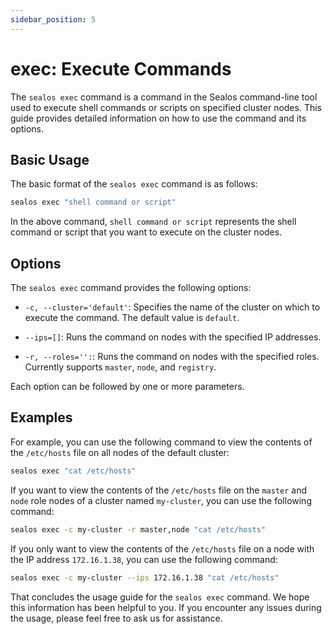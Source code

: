 ```yaml
---
sidebar_position: 5
---
```


# exec: Execute Commands

The `sealos exec` command is a command in the Sealos command-line tool used to execute shell commands or scripts on specified cluster nodes. This guide provides detailed information on how to use the command and its options.

## Basic Usage

The basic format of the `sealos exec` command is as follows:

```bash
sealos exec "shell command or script"
```

In the above command, `shell command or script` represents the shell command or script that you want to execute on the cluster nodes.

## Options

The `sealos exec` command provides the following options:

- `-c, --cluster='default'`: Specifies the name of the cluster on which to execute the command. The default value is `default`.

- `--ips=[]`: Runs the command on nodes with the specified IP addresses.

- `-r, --roles='':`: Runs the command on nodes with the specified roles. Currently supports `master`, `node`, and `registry`.

Each option can be followed by one or more parameters.

## Examples

For example, you can use the following command to view the contents of the `/etc/hosts` file on all nodes of the default cluster:

```bash
sealos exec "cat /etc/hosts"
```

If you want to view the contents of the `/etc/hosts` file on the `master` and `node` role nodes of a cluster named `my-cluster`, you can use the following command:

```bash
sealos exec -c my-cluster -r master,node "cat /etc/hosts"
```

If you only want to view the contents of the `/etc/hosts` file on a node with the IP address `172.16.1.38`, you can use the following command:

```bash
sealos exec -c my-cluster --ips 172.16.1.38 "cat /etc/hosts"
```

That concludes the usage guide for the `sealos exec` command. We hope this information has been helpful to you. If you encounter any issues during the usage, please feel free to ask us for assistance.
